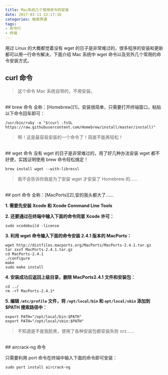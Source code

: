 ```yaml
---
title: Mac系统几个常用命令的安装
date: 2017-03-11 22:17:16
categories: 触类旁通
tags: 
- 命令行
- 终端
---
```


用过 Linux 的大概都觉着没有 wget 的日子是非常难过的，很多程序的安装和更新都可以用一行命令解决，下面介绍 Mac 系统中 wget 命令以及另外几个常用的命令安装方式。

<!-- more -->

## curl 命令
>这个命令 Mac 系统自带的，不用安装。

</br>
## brew 命令
全称：[Homebrew][1]，安装很简单，只需要打开终端窗口，粘贴以下命令回车即可：

    /usr/bin/ruby -e "$(curl -fsSL https://raw.githubusercontent.com/Homebrew/install/master/install)"
    
>啊！这是最容易安装的一个命令了！简直不能再轻松！

</br>
## wget 命令
没有 wget 的日子是非常难过的，用了好几种办法安装 wget 都不好使，实践证明使用 brew 命令轻松搞定！

    brew install wget --with-libressl

>我不会告诉你我是为了安装 wget 才安装了 Homebrew 的……

</br>
## port 命令
全称：[MacPorts][2],安的我头都大了……

**1. 需要先安装 Xcode 和 Xcode Command Line Tools**

**2. 还要通过在终端中输入下面的命令同意 Xcode 许可：**

    sudo xcodebuild -license

**3. 利用 wget 命令输入下面的命令安装 2.4.1 版本的 MacPorts：**

    wget http://distfiles.macports.org/MacPorts/MacPorts-2.4.1.tar.gz
    tar zxvf MacPorts-2.4.1.tar.gz
    cd MacPorts-2.4.1
    ./configure
    make
    sudo make install
    
**4. 安装成功后返回上级目录，删除 MacPorts2.4.1 文件和安装包：**

    cd ../
    rm -rf MacPorts-2.4.1*    
    
**5. 编辑 `/etc/profile` 文件，将 `/opt/local/bin` 和 `opt/local/sbin` 添加到 $PATH 搜索路径中：**

    export PATH="/opt/local/bin:$PATH"
    export PATH="/opt/local/sbin:$PATH"

>不知道是不是我脸黑，使用了各种安装包都安装失败 orz……

</br>
## aircrack-ng 命令

只需要利用 port 命令在终端中输入下面的命令即可安装：

    sudo port install aircrack-ng

[1]: https://brew.sh/index_zh-cn.html
[2]: https://www.macports.org/install.php